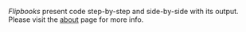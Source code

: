 
*Flipbooks* present code step-by-step and side-by-side with its output.
Please visit the [about](https://evamaerey.github.io/flipbooks/about)
page for more info.
